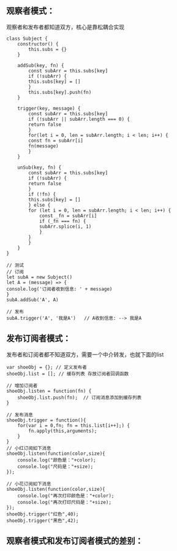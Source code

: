 ## 观察者模式：

观察者和发布者都知道双方，核心是靠松耦合实现

    class Subject {
        constructor() {
            this.subs = {}
        }

        addSub(key, fn) {
            const subArr = this.subs[key]
            if (!subArr) {
            this.subs[key] = []
            }
            this.subs[key].push(fn)
        }

        trigger(key, message) {
            const subArr = this.subs[key]
            if (!subArr || subArr.length === 0) {
            return false
            }
            for(let i = 0, len = subArr.length; i < len; i++) {
            const fn = subArr[i]
            fn(message)
            }
        }

        unSub(key, fn) {
            const subArr = this.subs[key]
            if (!subArr) {
            return false
            }
            if (!fn) {
            this.subs[key] = []
            } else {
            for (let i = 0, len = subArr.length; i < len; i++) {
                const _fn = subArr[i]
                if (_fn === fn) {
                subArr.splice(i, 1)
                }
            }
            }
        }
    }

    // 测试
    // 订阅
    let subA = new Subject()
    let A = (message) => {
    console.log('订阅者收到信息: ' + message)
    }
    subA.addSub('A', A)

    // 发布
    subA.trigger('A', '我是A')   // A收到信息: --> 我是A


## 发布订阅者模式：

发布者和订阅者都不知道双方，需要一个中介转发，也就下面的list

    var shoeObj = {}; // 定义发布者
    shoeObj.list = []; // 缓存列表 存放订阅者回调函数
            
    // 增加订阅者
    shoeObj.listen = function(fn) {
        shoeObj.list.push(fn);  // 订阅消息添加到缓存列表
    }

    // 发布消息
    shoeObj.trigger = function(){
        for(var i = 0,fn; fn = this.list[i++];) {
            fn.apply(this,arguments); 
        }
    }
    // 小红订阅如下消息
    shoeObj.listen(function(color,size){
        console.log("颜色是："+color);
        console.log("尺码是："+size);  
    });

    // 小花订阅如下消息
    shoeObj.listen(function(color,size){
        console.log("再次打印颜色是："+color);
        console.log("再次打印尺码是："+size); 
    });
    shoeObj.trigger("红色",40);
    shoeObj.trigger("黑色",42);

## 观察者模式和发布订阅者模式的差别：